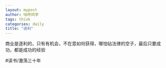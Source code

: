 ```yaml
---
layout: mypost
author: 咕咚同学
tags: think 
categories: daily
title: "逐利"
---
```


商业是逐利的，只有有机会，不在意如何获得，哪怕钻法律的空子，最后只要成功，都是成功的经验

#读书/激荡三十年 